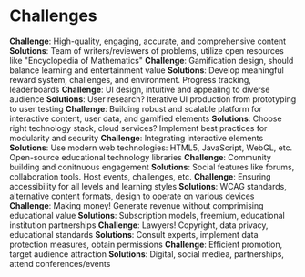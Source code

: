 # Challenges
**Challenge**: High-quality, engaging, accurate, and comprehensive content
**Solutions**: Team of writers/reviewers of problems, utilize open resources like "Encyclopedia of Mathematics"
**Challenge**: Gamification design, should balance learning and entertainment value
**Solutions**: Develop meaningful reward system, challenges, and environment. Progress tracking, leaderboards
**Challenge**: UI design, intuitive and appealing to diverse audience
**Solutions**: User research? Iterative UI production from prototyping to user testing
**Challenge**: Building robust and scalable platform for interactive content, user data, and gamified elements
**Solutions**: Choose right technology stack, cloud services? Implement best practices for modularity and security
**Challenge**: Integrating interactive elements
**Solutions**: Use modern web technologies: HTML5, JavaScript, WebGL, etc. Open-source educational technology libraries
**Challenge**: Community building and conitnuous engagement
**Solutions**: Social features like forums, collaboration tools. Host events, challenges, etc.
**Challenge**: Ensuring accessibility for all levels and learning styles
**Solutions**: WCAG standards, alternative content formats, design to operate on various devices
**Challenge**: Making money! Generate revenue without comprimising educational value
**Solutions**: Subscription models, freemium, educational institution partnerships
**Challenge**: Lawyers! Copyright, data privacy, educational standards
**Solutions**: Consult experts, implement data protection measures, obtain permissions
**Challenge**: Efficient promotion, target audience attraction
**Solutions**: Digital, social mediea, partnerships, attend conferences/events
